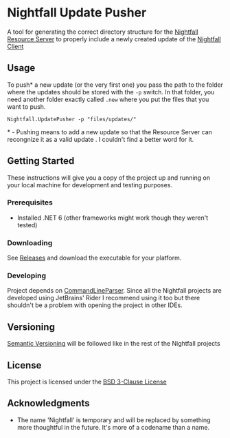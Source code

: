 # Nightfall Update Pusher

A tool for generating the correct directory structure for the [Nightfall Resource Server](https://github.com/NeqsTech/nightfall-resource-server) to properly include a newly created update of the [Nightfall Client](https://github.com/NeqsTech/nightfall-client)

## Usage

To push* a new update (or the very first one) you pass the path to the folder where the updates should be stored with the `-p` switch.
In that folder, you need another folder exactly called `.new` where you put the files that you want to push.
```
Nightfall.UpdatePusher -p "files/updates/"
```

\* - Pushing means to add a new update so that the Resource Server can recongnize it as a valid update . I couldn't find a better word for it.

## Getting Started

These instructions will give you a copy of the project up and running on
your local machine for development and testing purposes.

### Prerequisites

- Installed .NET 6 (other frameworks might work though they weren't tested)

### Downloading

See [Releases](https://github.com/NeqsTech/nightfall-update-pusher/releases) and download the executable for your platform.

### Developing

Project depends on [CommandLineParser](https://github.com/commandlineparser/commandline/).
Since all the Nightfall projects are developed using JetBrains' Rider I recommend using it too but there shouldn't be a problem with opening the project in other IDEs.

## Versioning

[Semantic Versioning](http://semver.org/) will be followed like in the rest of the Nightfall projects

## License

This project is licensed under the [BSD 3-Clause License](LICENSE.md)

## Acknowledgments

- The name 'Nightfall' is temporary and will be replaced by something more thoughtful in the future. It's more of a codename than a name.
